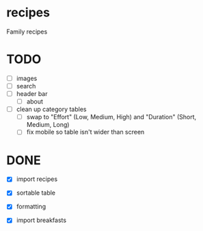 # recipes
Family recipes

# TODO
- [ ] images
- [ ] search
- [ ] header bar
  - [ ] about
- [ ] clean up category tables
  - [ ] swap to "Effort" (Low, Medium, High) and "Duration" (Short, Medium, Long)
  - [ ] fix mobile so table isn't wider than screen

# DONE
- [X] import recipes
- [X] sortable table
- [X] formatting
- [X] import breakfasts

